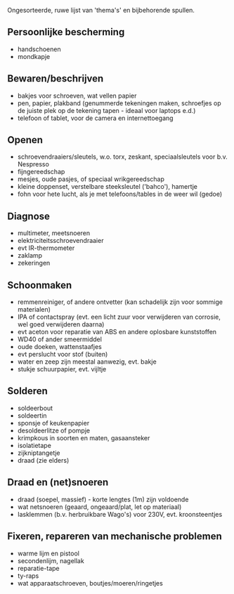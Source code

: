 Ongesorteerde, ruwe lijst van 'thema's' en bijbehorende spullen. 

## Persoonlijke bescherming
* handschoenen
* mondkapje

## Bewaren/beschrijven
* bakjes voor schroeven, wat vellen papier
* pen, papier, plakband (genummerde tekeningen maken, schroefjes op de juiste plek op de tekening tapen - ideaal voor laptops e.d.)
* telefoon of tablet, voor de camera en internettoegang

## Openen
* schroevendraaiers/sleutels, w.o. torx, zeskant, speciaalsleutels voor b.v. Nespresso
* fijngereedschap
* mesjes, oude pasjes, of speciaal wrikgereedschap
* kleine doppenset, verstelbare steeksleutel ('bahco'), hamertje
* fohn voor hete lucht, als je met telefoons/tables in de weer wil (gedoe)

## Diagnose
* multimeter, meetsnoeren
* elektriciteitsschroevendraaier
* evt IR-thermometer
* zaklamp
* zekeringen

## Schoonmaken
* remmenreiniger, of andere ontvetter (kan schadelijk zijn voor sommige materialen)
* IPA of contactspray (evt. een licht zuur voor verwijderen van corrosie, wel goed verwijderen daarna)
* evt aceton voor reparatie van ABS en andere oplosbare kunststoffen
* WD40 of ander smeermiddel
* oude doeken, wattenstaafjes
* evt perslucht voor stof (buiten)
* water en zeep zijn meestal aanwezig, evt. bakje
* stukje schuurpapier, evt. vijltje

## Solderen
* soldeerbout
* soldeertin
* sponsje of keukenpapier
* desoldeerlitze of pompje
* krimpkous in soorten en maten, gasaansteker
* isolatietape
* zijkniptangetje
* draad (zie elders)

## Draad en (net)snoeren
* draad (soepel, massief) - korte lengtes (1m) zijn voldoende
* wat netsnoeren (geaard, ongeaard/plat, let op materiaal)
* lasklemmen (b.v. herbruikbare Wago's) voor 230V, evt. kroonsteentjes

## Fixeren, repareren van mechanische problemen
* warme lijm en pistool
* secondenlijm, nagellak
* reparatie-tape
* ty-raps
* wat apparaatschroeven, boutjes/moeren/ringetjes



 
